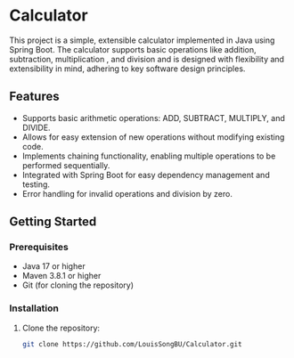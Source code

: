 # Calculator

This project is a simple, extensible calculator implemented in Java using Spring Boot. The calculator supports basic operations like addition, subtraction, multiplication
, and division and is designed with flexibility and extensibility in mind, adhering to key software design principles.

## Features

- Supports basic arithmetic operations: ADD, SUBTRACT, MULTIPLY, and DIVIDE.
- Allows for easy extension of new operations without modifying existing code.
- Implements chaining functionality, enabling multiple operations to be performed sequentially.
- Integrated with Spring Boot for easy dependency management and testing.
- Error handling for invalid operations and division by zero.

## Getting Started

### Prerequisites

- Java 17 or higher
- Maven 3.8.1 or higher
- Git (for cloning the repository)

### Installation

1. Clone the repository:

   ```bash
   git clone https://github.com/LouisSongBU/Calculator.git
